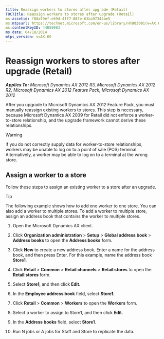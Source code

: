 ```yaml
---
title: Reassign workers to stores after upgrade (Retail)
TOCTitle: Reassign workers to stores after upgrade (Retail)
ms:assetid: f88a79ef-e69d-4ff7-887e-63ba97344ae5
ms:mtpsurl: https://technet.microsoft.com/en-us/library/Hh803001(v=AX.60)
ms:contentKeyID: 44080983
ms.date: 04/18/2014
mtps_version: v=AX.60
---
```


# Reassign workers to stores after upgrade (Retail) 


_**Applies To:** Microsoft Dynamics AX 2012 R3, Microsoft Dynamics AX 2012 R2, Microsoft Dynamics AX 2012 Feature Pack, Microsoft Dynamics AX 2012_

After you upgrade to Microsoft Dynamics AX 2012 Feature Pack, you must manually reassign existing workers to stores. This step is necessary, because Microsoft Dynamics AX 2009 for Retail did not enforce a worker-to-store relationship, and the upgrade framework cannot derive these relationships.


> [!WARNING]
> <P>If you do not correctly supply data for worker-to-store relationships, workers may be unable to log on to a point of sale (POS) terminal. Alternatively, a worker may be able to log on to a terminal at the wrong store.</P>



## Assign a worker to a store

Follow these steps to assign an existing worker to a store after an upgrade.


> [!TIP]
> <P>The following example shows how to add one worker to one store. You can also add a worker to multiple stores. To add a worker to multiple store, assign an address book that contains the worker to multiple stores.</P>



1.  Open the Microsoft Dynamics AX client.

2.  Click **Organization administration** \> **Setup** \> **Global address book** \> **Address books** to open the **Address books** form.

3.  Click **New** to create a new address book. Enter a name for the address book, and then press Enter. For this example, name the address book **Store1**.

4.  Click **Retail** \> **Common** \> **Retail channels** \> **Retail stores** to open the **Retail stores** form.

5.  Select **Store1**, and then click **Edit**.

6.  In the **Employee address book** field, select **Store1**.

7.  Click **Retail** \> **Common** \> **Workers** to open the **Workers** form.

8.  Select a worker to assign to Store1, and then click **Edit**.

9.  In the **Address books** field, select **Store1**.

10. Run N jobs or A jobs for Staff and Store to replicate the data.

  


